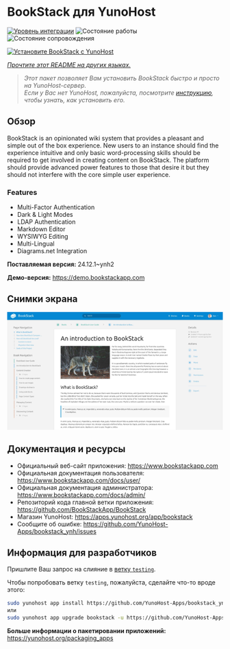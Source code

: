 <!--
Важно: этот README был автоматически сгенерирован <https://github.com/YunoHost/apps/tree/master/tools/readme_generator>
Он НЕ ДОЛЖЕН редактироваться вручную.
-->

# BookStack для YunoHost

[![Уровень интеграции](https://apps.yunohost.org/badge/integration/bookstack)](https://ci-apps.yunohost.org/ci/apps/bookstack/)
![Состояние работы](https://apps.yunohost.org/badge/state/bookstack)
![Состояние сопровождения](https://apps.yunohost.org/badge/maintained/bookstack)

[![Установите BookStack с YunoHost](https://install-app.yunohost.org/install-with-yunohost.svg)](https://install-app.yunohost.org/?app=bookstack)

*[Прочтите этот README на других языках.](./ALL_README.md)*

> *Этот пакет позволяет Вам установить BookStack быстро и просто на YunoHost-сервер.*  
> *Если у Вас нет YunoHost, пожалуйста, посмотрите [инструкцию](https://yunohost.org/install), чтобы узнать, как установить его.*

## Обзор

BookStack is an opinionated wiki system that provides a pleasant and simple out of the box experience. New users to an instance should find the experience intuitive and only basic word-processing skills should be required to get involved in creating content on BookStack. The platform should provide advanced power features to those that desire it but they should not interfere with the core simple user experience.

### Features

- Multi-Factor Authentication
- Dark & Light Modes
- LDAP Authentication
- Markdown Editor
- WYSIWYG Editing
- Multi-Lingual
- Diagrams.net Integration


**Поставляемая версия:** 24.12.1~ynh2

**Демо-версия:** <https://demo.bookstackapp.com>

## Снимки экрана

![Снимок экрана BookStack](./doc/screenshots/screenshot.png)

## Документация и ресурсы

- Официальный веб-сайт приложения: <https://www.bookstackapp.com>
- Официальная документация пользователя: <https://www.bookstackapp.com/docs/user/>
- Официальная документация администратора: <https://www.bookstackapp.com/docs/admin/>
- Репозиторий кода главной ветки приложения: <https://github.com/BookStackApp/BookStack>
- Магазин YunoHost: <https://apps.yunohost.org/app/bookstack>
- Сообщите об ошибке: <https://github.com/YunoHost-Apps/bookstack_ynh/issues>

## Информация для разработчиков

Пришлите Ваш запрос на слияние в [ветку `testing`](https://github.com/YunoHost-Apps/bookstack_ynh/tree/testing).

Чтобы попробовать ветку `testing`, пожалуйста, сделайте что-то вроде этого:

```bash
sudo yunohost app install https://github.com/YunoHost-Apps/bookstack_ynh/tree/testing --debug
или
sudo yunohost app upgrade bookstack -u https://github.com/YunoHost-Apps/bookstack_ynh/tree/testing --debug
```

**Больше информации о пакетировании приложений:** <https://yunohost.org/packaging_apps>
